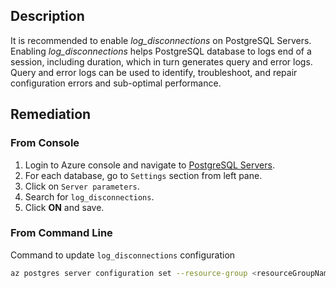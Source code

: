 ## Description

It is recommended to enable *log_disconnections* on PostgreSQL Servers. Enabling *log_disconnections* helps PostgreSQL database to logs end of a session, including duration, which in turn generates query and error logs. Query and error logs can be used to identify, troubleshoot, and repair configuration errors and sub-optimal performance.

## Remediation

### From Console

1. Login to Azure console and navigate to [PostgreSQL Servers](https://portal.azure.com/#create/Microsoft.PostgreSQLServer).
2. For each database, go to `Settings` section from left pane.
3. Click on `Server parameters`.
4. Search for `log_disconnections`.
5. Click **ON** and save.

### From Command Line

Command to update `log_disconnections` configuration

```bash
az postgres server configuration set --resource-group <resourceGroupName> --server-name <serverName> --name log_disconnections --value on
```
